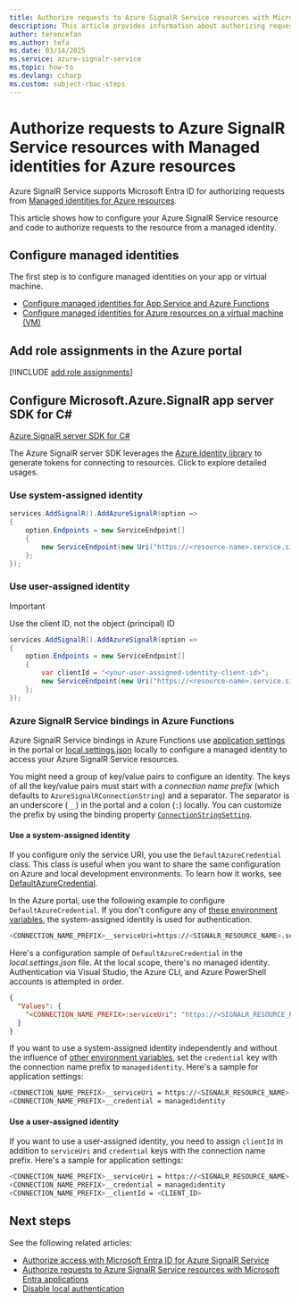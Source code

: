 ```yaml
---
title: Authorize requests to Azure SignalR Service resources with Microsoft Entra managed identities
description: This article provides information about authorizing requests to Azure SignalR Service resources by using Microsoft Entra managed identities.
author: terencefan
ms.author: tefa
ms.date: 03/14/2025
ms.service: azure-signalr-service
ms.topic: how-to
ms.devlang: csharp
ms.custom: subject-rbac-steps
---
```


# Authorize requests to Azure SignalR Service resources with Managed identities for Azure resources

Azure SignalR Service supports Microsoft Entra ID for authorizing requests from [Managed identities for Azure resources](/entra/identity/managed-identities-azure-resources/overview).

This article shows how to configure your Azure SignalR Service resource and code to authorize requests to the resource from a managed identity.

## Configure managed identities

The first step is to configure managed identities on your app or virtual machine.

- [Configure managed identities for App Service and Azure Functions](/azure/app-service/overview-managed-identity)
- [Configure managed identities for Azure resources on a virtual machine (VM)](/entra/identity/managed-identities-azure-resources/tutorial-windows-vm-access)

## Add role assignments in the Azure portal

[!INCLUDE [add role assignments](includes/signalr-add-role-assignments.md)]

## Configure Microsoft.Azure.SignalR app server SDK for C#

[Azure SignalR server SDK for C#](https://github.com/Azure/azure-signalr)

The Azure SignalR server SDK leverages the [Azure.Identity library](/dotnet/api/overview/azure/identity-readme) to generate tokens for connecting to resources.
Click to explore detailed usages.

### Use system-assigned identity

```C#
services.AddSignalR().AddAzureSignalR(option =>
{
    option.Endpoints = new ServiceEndpoint[]
    {
        new ServiceEndpoint(new Uri("https://<resource-name>.service.signalr.net"), new ManagedIdentityCredential()),
    };
});
```

### Use user-assigned identity

> [!IMPORTANT]
> Use the client ID, not the object (principal) ID

```C#
services.AddSignalR().AddAzureSignalR(option =>
{
    option.Endpoints = new ServiceEndpoint[]
    {
        var clientId = "<your-user-assigned-identity-client-id>";
        new ServiceEndpoint(new Uri("https://<resource-name>.service.signalr.net"), new ManagedIdentityCredential(clientId)),
    };
});
```


### Azure SignalR Service bindings in Azure Functions

Azure SignalR Service bindings in Azure Functions use [application settings](../azure-functions/functions-how-to-use-azure-function-app-settings.md) in the portal or [local.settings.json](../azure-functions/functions-develop-local.md#local-settings-file) locally to configure a managed identity to access your Azure SignalR Service resources.

You might need a group of key/value pairs to configure an identity. The keys of all the key/value pairs must start with a *connection name prefix* (which defaults to `AzureSignalRConnectionString`) and a separator. The separator is an underscore (`__`) in the portal and a colon (`:`) locally. You can customize the prefix by using the binding property [`ConnectionStringSetting`](../azure-functions/functions-bindings-signalr-service.md).

#### Use a system-assigned identity

If you configure only the service URI, you use the `DefaultAzureCredential` class. This class is useful when you want to share the same configuration on Azure and local development environments. To learn how it works, see [DefaultAzureCredential](/dotnet/api/overview/azure/identity-readme#defaultazurecredential).

In the Azure portal, use the following example to configure `DefaultAzureCredential`. If you don't configure any of [these environment variables](/dotnet/api/overview/azure/identity-readme#environment-variables), the system-assigned identity is used for authentication.

```bash
<CONNECTION_NAME_PREFIX>__serviceUri=https://<SIGNALR_RESOURCE_NAME>.service.signalr.net
```

Here's a configuration sample of `DefaultAzureCredential` in the *local.settings.json* file. At the local scope, there's no managed identity. Authentication via Visual Studio, the Azure CLI, and Azure PowerShell accounts is attempted in order.

```json
{
  "Values": {
    "<CONNECTION_NAME_PREFIX>:serviceUri": "https://<SIGNALR_RESOURCE_NAME>.service.signalr.net"
  }
}
```

If you want to use a system-assigned identity independently and without the influence of [other environment variables](/dotnet/api/overview/azure/identity-readme#environment-variables), set the `credential` key with the connection name prefix to `managedidentity`. Here's a sample for application settings:

```bash
<CONNECTION_NAME_PREFIX>__serviceUri = https://<SIGNALR_RESOURCE_NAME>.service.signalr.net
<CONNECTION_NAME_PREFIX>__credential = managedidentity
```

#### Use a user-assigned identity

If you want to use a user-assigned identity, you need to assign `clientId` in addition to `serviceUri` and `credential` keys with the connection name prefix. Here's a sample for application settings:

```bash
<CONNECTION_NAME_PREFIX>__serviceUri = https://<SIGNALR_RESOURCE_NAME>.service.signalr.net
<CONNECTION_NAME_PREFIX>__credential = managedidentity
<CONNECTION_NAME_PREFIX>__clientId = <CLIENT_ID>
```

## Next steps

See the following related articles:

- [Authorize access with Microsoft Entra ID for Azure SignalR Service](signalr-concept-authorize-azure-active-directory.md)
- [Authorize requests to Azure SignalR Service resources with Microsoft Entra applications](signalr-howto-authorize-application.md)
- [Disable local authentication](./howto-disable-local-auth.md)
